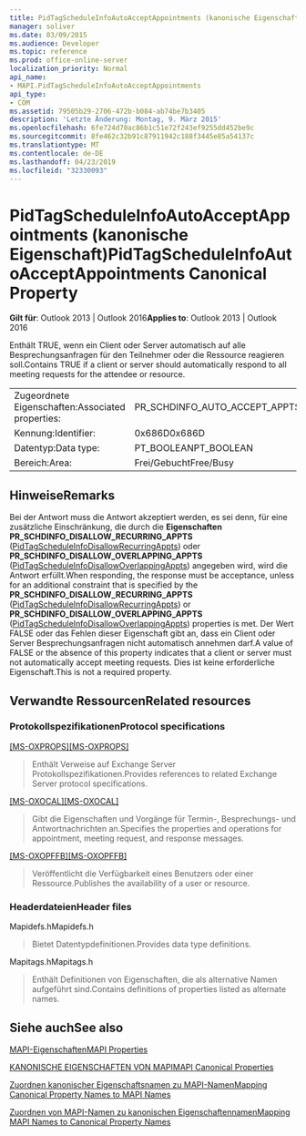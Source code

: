 ```yaml
---
title: PidTagScheduleInfoAutoAcceptAppointments (kanonische Eigenschaft)
manager: soliver
ms.date: 03/09/2015
ms.audience: Developer
ms.topic: reference
ms.prod: office-online-server
localization_priority: Normal
api_name:
- MAPI.PidTagScheduleInfoAutoAcceptAppointments
api_type:
- COM
ms.assetid: 79505b29-2706-472b-b084-ab74be7b3405
description: 'Letzte Änderung: Montag, 9. März 2015'
ms.openlocfilehash: 6fe724d70ac86b1c51e72f243ef9255dd452be9c
ms.sourcegitcommit: 8fe462c32b91c87911942c188f3445e85a54137c
ms.translationtype: MT
ms.contentlocale: de-DE
ms.lasthandoff: 04/23/2019
ms.locfileid: "32330093"
---
```

# <a name="pidtagscheduleinfoautoacceptappointments-canonical-property"></a><span data-ttu-id="7e8ef-103">PidTagScheduleInfoAutoAcceptAppointments (kanonische Eigenschaft)</span><span class="sxs-lookup"><span data-stu-id="7e8ef-103">PidTagScheduleInfoAutoAcceptAppointments Canonical Property</span></span>

  
  
<span data-ttu-id="7e8ef-104">**Gilt für**: Outlook 2013 | Outlook 2016</span><span class="sxs-lookup"><span data-stu-id="7e8ef-104">**Applies to**: Outlook 2013 | Outlook 2016</span></span> 
  
<span data-ttu-id="7e8ef-105">Enthält TRUE, wenn ein Client oder Server automatisch auf alle Besprechungsanfragen für den Teilnehmer oder die Ressource reagieren soll.</span><span class="sxs-lookup"><span data-stu-id="7e8ef-105">Contains TRUE if a client or server should automatically respond to all meeting requests for the attendee or resource.</span></span>
  
|||
|:-----|:-----|
|<span data-ttu-id="7e8ef-106">Zugeordnete Eigenschaften:</span><span class="sxs-lookup"><span data-stu-id="7e8ef-106">Associated properties:</span></span>  <br/> |<span data-ttu-id="7e8ef-107">PR_SCHDINFO_AUTO_ACCEPT_APPTS</span><span class="sxs-lookup"><span data-stu-id="7e8ef-107">PR_SCHDINFO_AUTO_ACCEPT_APPTS</span></span>  <br/> |
|<span data-ttu-id="7e8ef-108">Kennung:</span><span class="sxs-lookup"><span data-stu-id="7e8ef-108">Identifier:</span></span>  <br/> |<span data-ttu-id="7e8ef-109">0x686D</span><span class="sxs-lookup"><span data-stu-id="7e8ef-109">0x686D</span></span>  <br/> |
|<span data-ttu-id="7e8ef-110">Datentyp:</span><span class="sxs-lookup"><span data-stu-id="7e8ef-110">Data type:</span></span>  <br/> |<span data-ttu-id="7e8ef-111">PT_BOOLEAN</span><span class="sxs-lookup"><span data-stu-id="7e8ef-111">PT_BOOLEAN</span></span>  <br/> |
|<span data-ttu-id="7e8ef-112">Bereich:</span><span class="sxs-lookup"><span data-stu-id="7e8ef-112">Area:</span></span>  <br/> |<span data-ttu-id="7e8ef-113">Frei/Gebucht</span><span class="sxs-lookup"><span data-stu-id="7e8ef-113">Free/Busy</span></span>  <br/> |
   
## <a name="remarks"></a><span data-ttu-id="7e8ef-114">Hinweise</span><span class="sxs-lookup"><span data-stu-id="7e8ef-114">Remarks</span></span>

<span data-ttu-id="7e8ef-115">Bei der Antwort muss die Antwort akzeptiert werden, es sei denn, für eine zusätzliche Einschränkung, die durch die **Eigenschaften PR_SCHDINFO_DISALLOW_RECURRING_APPTS** ([PidTagScheduleInfoDisallowRecurringAppts](pidtagscheduleinfodisallowrecurringappts-canonical-property.md)) oder **PR_SCHDINFO_DISALLOW_OVERLAPPING_APPTS** ([PidTagScheduleInfoDisallowOverlappingAppts](pidtagscheduleinfodisallowoverlappingappts-canonical-property.md)) angegeben wird, wird die Antwort erfüllt.</span><span class="sxs-lookup"><span data-stu-id="7e8ef-115">When responding, the response must be acceptance, unless for an additional constraint that is specified by the **PR_SCHDINFO_DISALLOW_RECURRING_APPTS** ([PidTagScheduleInfoDisallowRecurringAppts](pidtagscheduleinfodisallowrecurringappts-canonical-property.md)) or **PR_SCHDINFO_DISALLOW_OVERLAPPING_APPTS** ([PidTagScheduleInfoDisallowOverlappingAppts](pidtagscheduleinfodisallowoverlappingappts-canonical-property.md)) properties is met.</span></span> <span data-ttu-id="7e8ef-116">Der Wert FALSE oder das Fehlen dieser Eigenschaft gibt an, dass ein Client oder Server Besprechungsanfragen nicht automatisch annehmen darf.</span><span class="sxs-lookup"><span data-stu-id="7e8ef-116">A value of FALSE or the absence of this property indicates that a client or server must not automatically accept meeting requests.</span></span> <span data-ttu-id="7e8ef-117">Dies ist keine erforderliche Eigenschaft.</span><span class="sxs-lookup"><span data-stu-id="7e8ef-117">This is not a required property.</span></span>
  
## <a name="related-resources"></a><span data-ttu-id="7e8ef-118">Verwandte Ressourcen</span><span class="sxs-lookup"><span data-stu-id="7e8ef-118">Related resources</span></span>

### <a name="protocol-specifications"></a><span data-ttu-id="7e8ef-119">Protokollspezifikationen</span><span class="sxs-lookup"><span data-stu-id="7e8ef-119">Protocol specifications</span></span>

<span data-ttu-id="7e8ef-120">[[MS-OXPROPS]](https://msdn.microsoft.com/library/f6ab1613-aefe-447d-a49c-18217230b148%28Office.15%29.aspx)</span><span class="sxs-lookup"><span data-stu-id="7e8ef-120">[[MS-OXPROPS]](https://msdn.microsoft.com/library/f6ab1613-aefe-447d-a49c-18217230b148%28Office.15%29.aspx)</span></span>
  
> <span data-ttu-id="7e8ef-121">Enthält Verweise auf Exchange Server Protokollspezifikationen.</span><span class="sxs-lookup"><span data-stu-id="7e8ef-121">Provides references to related Exchange Server protocol specifications.</span></span>
    
<span data-ttu-id="7e8ef-122">[[MS-OXOCAL]](https://msdn.microsoft.com/library/09861fde-c8e4-4028-9346-e7c214cfdba1%28Office.15%29.aspx)</span><span class="sxs-lookup"><span data-stu-id="7e8ef-122">[[MS-OXOCAL]](https://msdn.microsoft.com/library/09861fde-c8e4-4028-9346-e7c214cfdba1%28Office.15%29.aspx)</span></span>
  
> <span data-ttu-id="7e8ef-123">Gibt die Eigenschaften und Vorgänge für Termin-, Besprechungs- und Antwortnachrichten an.</span><span class="sxs-lookup"><span data-stu-id="7e8ef-123">Specifies the properties and operations for appointment, meeting request, and response messages.</span></span>
    
<span data-ttu-id="7e8ef-124">[[MS-OXOPFFB]](https://msdn.microsoft.com/library/1a527299-7211-4d27-a74c-b69bd0746320%28Office.15%29.aspx)</span><span class="sxs-lookup"><span data-stu-id="7e8ef-124">[[MS-OXOPFFB]](https://msdn.microsoft.com/library/1a527299-7211-4d27-a74c-b69bd0746320%28Office.15%29.aspx)</span></span>
  
> <span data-ttu-id="7e8ef-125">Veröffentlicht die Verfügbarkeit eines Benutzers oder einer Ressource.</span><span class="sxs-lookup"><span data-stu-id="7e8ef-125">Publishes the availability of a user or resource.</span></span>
    
### <a name="header-files"></a><span data-ttu-id="7e8ef-126">Headerdateien</span><span class="sxs-lookup"><span data-stu-id="7e8ef-126">Header files</span></span>

<span data-ttu-id="7e8ef-127">Mapidefs.h</span><span class="sxs-lookup"><span data-stu-id="7e8ef-127">Mapidefs.h</span></span>
  
> <span data-ttu-id="7e8ef-128">Bietet Datentypdefinitionen.</span><span class="sxs-lookup"><span data-stu-id="7e8ef-128">Provides data type definitions.</span></span>
    
<span data-ttu-id="7e8ef-129">Mapitags.h</span><span class="sxs-lookup"><span data-stu-id="7e8ef-129">Mapitags.h</span></span>
  
> <span data-ttu-id="7e8ef-130">Enthält Definitionen von Eigenschaften, die als alternative Namen aufgeführt sind.</span><span class="sxs-lookup"><span data-stu-id="7e8ef-130">Contains definitions of properties listed as alternate names.</span></span>
    
## <a name="see-also"></a><span data-ttu-id="7e8ef-131">Siehe auch</span><span class="sxs-lookup"><span data-stu-id="7e8ef-131">See also</span></span>



[<span data-ttu-id="7e8ef-132">MAPI-Eigenschaften</span><span class="sxs-lookup"><span data-stu-id="7e8ef-132">MAPI Properties</span></span>](mapi-properties.md)
  
[<span data-ttu-id="7e8ef-133">KANONISCHE EIGENSCHAFTEN VON MAPI</span><span class="sxs-lookup"><span data-stu-id="7e8ef-133">MAPI Canonical Properties</span></span>](mapi-canonical-properties.md)
  
[<span data-ttu-id="7e8ef-134">Zuordnen kanonischer Eigenschaftsnamen zu MAPI-Namen</span><span class="sxs-lookup"><span data-stu-id="7e8ef-134">Mapping Canonical Property Names to MAPI Names</span></span>](mapping-canonical-property-names-to-mapi-names.md)
  
[<span data-ttu-id="7e8ef-135">Zuordnen von MAPI-Namen zu kanonischen Eigenschaftennamen</span><span class="sxs-lookup"><span data-stu-id="7e8ef-135">Mapping MAPI Names to Canonical Property Names</span></span>](mapping-mapi-names-to-canonical-property-names.md)


